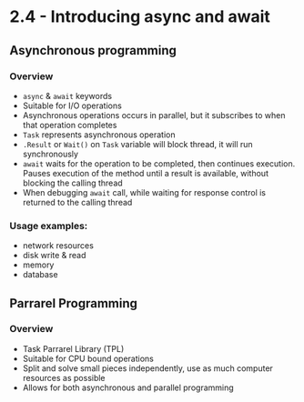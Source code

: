 # 2.4 - Introducing async and await

## Asynchronous programming

### Overview
- `async` & `await` keywords
- Suitable for I/O operations
- Asynchronous operations occurs in parallel, but it subscribes to when that operation completes
- `Task` represents asynchronous operation
- `.Result` or `Wait()` on `Task` variable will block thread, it will run synchronously
- `await` waits for the operation to be completed, then continues execution. Pauses execution of the method until a result is available, without blocking the calling thread
- When debugging `await` call, while waiting for response control is returned to the calling thread

### Usage examples:
- network resources
- disk write & read
- memory
- database

## Parrarel Programming

### Overview
- Task Parrarel Library (TPL)
- Suitable for CPU bound operations
- Split and solve small pieces independently, use as much computer resources as possible
- Allows for both asynchronous and parallel programming